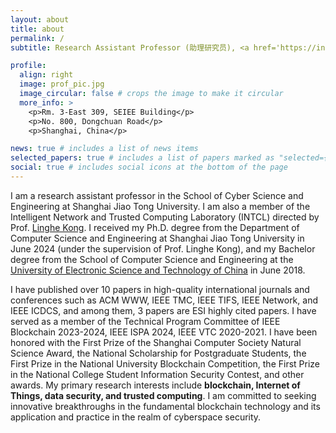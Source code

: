 ```yaml
---
layout: about
title: about
permalink: /
subtitle: Research Assistant Professor (助理研究员), <a href='https://infosec.sjtu.edu.cn/'>School of Cyber Science and Engineering</a>, <a href='https://www.sjtu.edu.cn/'>Shanghai Jiao Tong University</a>.

profile:
  align: right
  image: prof_pic.jpg
  image_circular: false # crops the image to make it circular
  more_info: >
    <p>Rm. 3-East 309, SEIEE Building</p>
    <p>No. 800, Dongchuan Road</p>
    <p>Shanghai, China</p>

news: true # includes a list of news items
selected_papers: true # includes a list of papers marked as "selected={true}"
social: true # includes social icons at the bottom of the page
---
```


I am a research assistant professor in the School of Cyber Science and Engineering at Shanghai Jiao Tong University. I am also a member of the Intelligent Network and Trusted Computing Laboratory (INTCL) directed by Prof. <a href="https://www.cs.sjtu.edu.cn/~linghe.kong/">Linghe Kong</a>. I received my Ph.D. degree from the Department of Computer Science and Engineering at Shanghai Jiao Tong University in June 2024 (under the supervision of Prof. Linghe Kong), and my Bachelor degree from the School of Computer Science and Engineering at the <a href="https://www.uestc.edu.cn/">University of Electronic Science and Technology of China</a> in June 2018. 

I have published over 10 papers in high-quality international journals and conferences such as ACM WWW, IEEE TMC, IEEE TIFS, IEEE Network, and IEEE ICDCS, and among them, 3 papers are ESI highly cited papers. I have served as a member of the Technical Program Committee of IEEE Blockchain 2023-2024, IEEE ISPA 2024, IEEE VTC 2020-2021. I have been honored with the First Prize of the Shanghai Computer Society Natural Science Award, the National Scholarship for Postgraduate Students, the First Prize in the National University Blockchain Competition, the First Prize in the National College Student Information Security Contest, and other awards. My primary research interests include **blockchain, Internet of Things, data security, and trusted computing**. I am committed to seeking innovative breakthroughs in the fundamental blockchain technology and its application and practice in the realm of cyberspace security.
